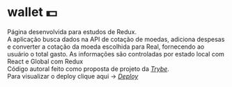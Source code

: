 # wallet :dollar:
Página desenvolvida para estudos de Redux.<br>
A aplicação busca dados na API de cotação de moedas, adiciona despesas e converter a cotação da moeda escolhida para Real, fornecendo ao usuário o total gasto. As informações são controladas por estado local com React e Global com Redux <Br>
Código autoral feito como proposta de projeto da _[Trybe](https://www.betrybe.com/)_. <Br>
Para visualizar o deploy clique aqui -> _[Deploy](https://wallet-zeta.vercel.app)_
  
